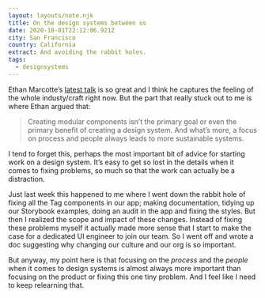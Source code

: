 ```yaml
---
layout: layouts/note.njk
title: On the design systems between us
date: 2020-10-01T22:12:06.921Z
city: San Francisco
country: California
extract: And avoiding the rabbit holes.
tags:
  - designsystems
---
```


Ethan Marcotte’s [latest talk](https://youtu.be/7bAETIw8lA0?t=985) is so great and I think he captures the feeling of the whole industy/craft right now. But the part that really stuck out to me is where Ethan argued that:

> Creating modular components isn’t the primary goal or even the primary benefit of creating a design system. And what’s more, a focus on process and people always leads to more sustainable systems.

I tend to forget this, perhaps the most important bit of advice for starting work on a design system. It’s easy to get so lost in the details when it comes to fixing problems, so much so that the work can actually be a distraction.

Just last week this happened to me where I went down the rabbit hole of fixing all the Tag components in our app; making documentation, tidying up our Storybook examples, doing an audit in the app and fixing the styles. But then I realized the scope and impact of these changes. Instead of fixing these problems myself it actually made more sense that I start to make the case for a dedicated UI engineer to join our team. So I went off and wrote a doc suggesting why changing our culture and our org is so important.

But anyway, my point here is that focusing on the _process_ and the _people_ when it comes to design systems is almost always more important than focusing on the product or fixing this one tiny problem. And I feel like I need to keep relearning that.
